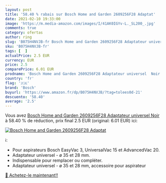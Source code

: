 ```yaml
---
layout: post
title: '58.40 % rabais sur Bosch Home and Garden 2609256F28 Adaptat'
date: 2021-02-10 19:33:00
image: 'https://m.media-amazon.com/images/I/41AK0IGYv-L._SL200_.jpg'
comments: true
category: ofertas
author: ring
slug: 'B075H4NVJB-fr Bosch Home and Garden 2609256F28 Adaptateur universel Noir'
sku: 'B075H4NVJB-fr'
tags: [  ]
actualPrice: 2.5 EUR
currency: EUR
price: 2.5
comparePrice: 6.01 EUR
prodname: 'Bosch Home and Garden 2609256F28 Adaptateur universel  Noir'
country: 'fr'
flag: '🇫🇷'
brand: 'Bosch'
buyurl: 'https://www.amazon.fr/dp/B075H4NVJB/?tag=tolees0d-21'
descuento: '58.40'
average: '2.5'
---
```


Vous avez [Bosch Home and Garden 2609256F28 Adaptateur universel  Noir](https://www.amazon.fr/dp/B075H4NVJB/?tag=tolees0d-21)  à  58.40 % de réduction, prix final  2.5 EUR (original: 6.01 EUR) ici:

[![Bosch Home and Garden 2609256F28 Adaptat](https://m.media-amazon.com/images/I/41AK0IGYv-L._SL200_.jpg)](https://www.amazon.fr/dp/B075H4NVJB/?tag=tolees0d-21)

ℹ️:

- Pour aspirateurs Bosch EasyVac 3, UniversalVac 15 et AdvancedVac 20.
- Adaptateur universel - ø 35 et 28 mm.
- Indispensable pour remplacer ou compléter.
- Adaptateur universel - ø 35 et 28 mm, accessoire pour aspirateur

[🛒 Achetez-le maintenant!!](https://www.amazon.fr/dp/B075H4NVJB/?tag=tolees0d-21)
